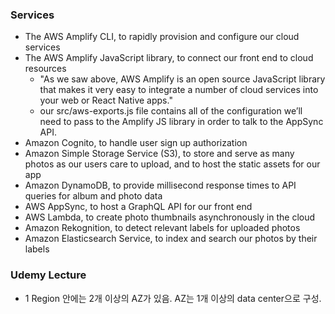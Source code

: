 ### Services

- The AWS Amplify CLI, to rapidly provision and configure our cloud services
- The AWS Amplify JavaScript library, to connect our front end to cloud resources
  - "As we saw above, AWS Amplify is an open source JavaScript library that makes it very easy to integrate a number of cloud services into your web or React Native apps."
  - our src/aws-exports.js file contains all of the configuration we’ll need to pass to the Amplify JS library in order to talk to the AppSync API.
- Amazon Cognito, to handle user sign up authorization
- Amazon Simple Storage Service (S3), to store and serve as many photos as our users care to upload, and to host the static assets for our app
- Amazon DynamoDB, to provide millisecond response times to API queries for album and photo data
- AWS AppSync, to host a GraphQL API for our front end
- AWS Lambda, to create photo thumbnails asynchronously in the cloud
- Amazon Rekognition, to detect relevant labels for uploaded photos
- Amazon Elasticsearch Service, to index and search our photos by their labels

### Udemy Lecture

- 1 Region 안에는 2개 이상의 AZ가 있음. AZ는 1개 이상의 data center으로 구성.